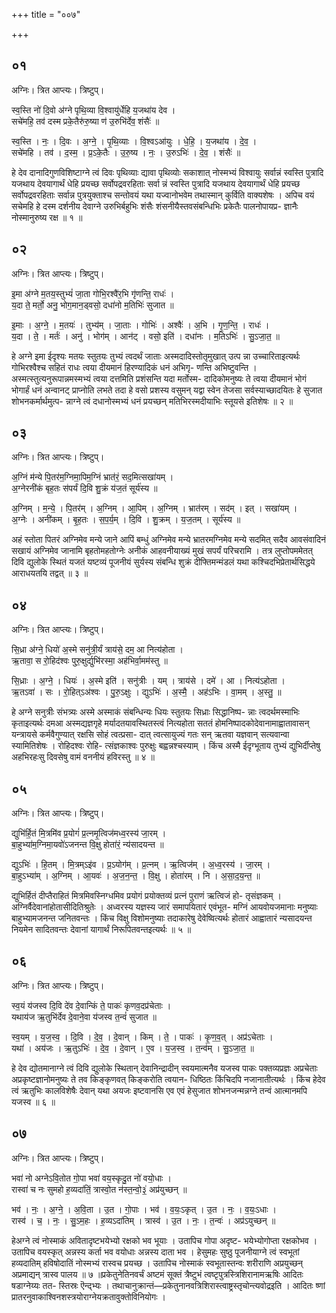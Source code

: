 +++
title = "००७"

+++


## ०१
अग्निः। त्रित आप्त्यः। त्रिष्टुप्।

स्व॒स्ति नो॑ दि॒वो अ॑ग्ने पृथि॒व्या वि॒श्वायु॑र्धेहि य॒जथा॑य देव ।  
सचे॑महि॒ तव॑ दस्म प्रके॒तैरु॑रु॒ष्या ण॑ उ॒रुभि॑र्देव॒ शंसैः॑ ॥

स्व॒स्ति । नः॒ । दि॒वः । अ॒ग्ने॒ । पृ॒थि॒व्याः । वि॒श्वऽआ॑युः । धे॒हि॒ । य॒जथा॑य । दे॒व॒ ।  
सचे॑महि । तव॑ । द॒स्म॒ । प्र॒ऽके॒तैः । उ॒रु॒ष्य । नः॒ । उ॒रुऽभिः॑ । दे॒व॒ । शंसैः॑ ॥

हे देव दानादिगुणविशिष्टाग्ने त्वं दिवः पृथिव्याः द्यावा पृथिव्योः सकाशात् नोस्मभ्यं विश्वायुः सर्वान्नं स्वस्ति पुत्रादि यजथाय देवयागार्थं धेहि प्रयच्छ सर्वोपद्रवरहिताः सर्वा न्नं स्वस्ति पुत्रादि यजथाय देवयागार्थं धेहि प्रयच्छ सर्वोपद्रवरहिताः सर्वान्न पुत्रयुक्ताश्च सन्तोवयं यथा यज्वानोभवेम तथास्मान् कुर्विति वाक्यशेषः । अपिच वयं सचेमहि हे दस्म दर्शनीय देवाग्ने उरुभिर्बहुभिः शंसैः शंसनीयैस्तवसंबन्धिभिः प्रकेतैः पालनोपायप्र- ज्ञानैः नोस्मानुरुष्य रक्ष ॥ १ ॥

## ०२
अग्निः। त्रित आप्त्यः। त्रिष्टुप्।

इ॒मा अ॑ग्ने म॒तय॒स्तुभ्यं॑ जा॒ता गोभि॒रश्वै॑र॒भि गृ॑णन्ति॒ राधः॑ ।  
य॒दा ते॒ मर्तो॒ अनु॒ भोग॒मान॒ड्वसो॒ दधा॑नो म॒तिभिः॑ सुजात ॥

इ॒माः । अ॒ग्ने॒ । म॒तयः॑ । तुभ्य॑म् । जा॒ताः । गोभिः॑ । अश्वैः॑ । अ॒भि । गृ॒ण॒न्ति॒ । राधः॑ ।  
य॒दा । ते॒ । मर्तः॑ । अनु॑ । भोग॑म् । आन॑ट् । वसो॒ इति॑ । दधा॑नः । म॒तिऽभिः॑ । सु॒ऽजा॒त॒ ॥

हे अग्ने इमा ईदृश्यः मतयः स्तुतयः तुभ्यं त्वदर्थं जाताः अस्मदादिस्तोतृमुखात् उत्प न्ना उच्चारिताइत्यर्थः गोभिरश्वैश्च सहितं राधः त्वया दीयमानं हिरण्यादिकं धनं अभिगृ- णन्ति अभिष्टुवन्ति । अस्मत्स्तुत्यनुरूपान्नमस्मभ्यं त्वया दत्तमिति प्रशंसन्ति यदा मर्तोस्म- दादिकोमनुष्यः ते त्वया दीयमानं भोगं भोगार्हं धनं अन्वानट् प्राप्नोति लभते तदा हे वसो प्रशस्य वसुमन् यद्वा स्वेन तेजसा सर्वस्याच्छादयितः हे सुजात शोभनकर्मार्थमुत्प- न्नाग्ने त्वं दधानोस्मभ्यं धनं प्रयच्छन् मतिभिरस्मदीयाभिः स्तूयसे इतिशेषः ॥ २ ॥

## ०३
अग्निः। त्रित आप्त्यः। त्रिष्टुप्।

अ॒ग्निं म॑न्ये पि॒तर॑म॒ग्निमा॒पिम॒ग्निं भ्रात॑रं॒ सद॒मित्सखा॑यम् ।  
अ॒ग्नेरनी॑कं बृह॒तः स॑पर्यं दि॒वि शु॒क्रं य॑ज॒तं सूर्य॑स्य ॥

अ॒ग्निम् । म॒न्ये॒ । पि॒तर॑म् । अ॒ग्निम् । आ॒पिम् । अ॒ग्निम् । भ्रात॑रम् । सद॑म् । इत् । सखा॑यम् ।  
अ॒ग्नेः । अनी॑कम् । बृ॒ह॒तः । स॒प॒र्य॒म् । दि॒वि । शु॒क्रम् । य॒ज॒तम् । सूर्य॑स्य ॥

अहं स्तोता पितरं अग्निमेव मन्ये जाने आपिं बम्धुं अग्निमेव मन्ये भ्रातरमग्निमेव मन्ये सदमित् सदैव आवसंवादिनं सखायं अग्निमेव जानामि बृहतोमहतोग्नेः अनीकं आहवनीयाख्यं मुखं सपर्यं परिचरामि । तत्र लुप्तोपममेतत् दिवि द्युलोके स्थितं यजतं यष्टव्यं पूजनीयं सुर्यस्य संबन्धि शुक्रं दीफ्तिमन्मंडलं यथा कश्चिदभिप्रेतार्थसिद्धये आराधयतयि तद्वत् ॥ ३ ॥

## ०४
अग्निः। त्रित आप्त्यः। त्रिष्टुप्।

सि॒ध्रा अ॑ग्ने॒ धियो॑ अ॒स्मे सनु॑त्री॒र्यं त्राय॑से॒ दम॒ आ नित्य॑होता ।  
ऋ॒तावा॒ स रो॒हिद॑श्वः पुरु॒क्षुर्द्युभि॑रस्मा॒ अह॑भिर्वा॒मम॑स्तु ॥

सि॒ध्राः । अ॒ग्ने॒ । धियः॑ । अ॒स्मे इति॑ । सनु॑त्रीः । यम् । त्राय॑से । दमे॑ । आ । नित्य॑ऽहोता ।  
ऋ॒तऽवा॑ । सः । रो॒हित्ऽअ॑श्वः । पु॒रु॒ऽक्षुः । द्युऽभिः॑ । अ॒स्मै॒ । अह॑ऽभिः । वा॒मम् । अ॒स्तु॒ ॥

हे अग्ने सनुत्रीः संभत्र्यः अस्मे अस्माकं संबन्धिन्यः धियः स्तुतयः सिध्राः सिद्धानिष्प- न्नाः त्वदर्थमस्माभिः कृताइत्यर्थः दमआ अस्मद्यज्ञगृहे मर्यादतयावस्थितस्त्वं नित्यहोता सततं होमनिष्पादकोदेवानामाह्वातावासन् यन्त्रायसे कर्मवैगुण्यात् रक्षसि सोहं त्वत्प्रसा- दात् त्वत्सायुज्यं गतः सन् ऋतवा यज्ञवान् सत्यवान्वा स्यामितिशेषः । रोहिदश्वः रोहि- त्संज्ञकाश्वः पुरुक्षुः बह्वन्नश्चस्याम् । किंच अस्मै ईदृग्भूताय तुभ्यं द्युभिर्दीप्तेषु अहभिरहःसु दिवसेषु वामं वननीयं हविरस्तु ॥ ४ ॥

## ०५
अग्निः। त्रित आप्त्यः। त्रिष्टुप्।

द्युभि॑र्हि॒तं मि॒त्रमि॑व प्र॒योगं॑ प्र॒त्नमृ॒त्विज॑मध्व॒रस्य॑ जा॒रम् ।  
बा॒हुभ्या॑म॒ग्निमा॒यवो॑ऽजनन्त वि॒क्षु होता॑रं॒ न्य॑सादयन्त ॥

द्युऽभिः॑ । हि॒तम् । मि॒त्रम्ऽइ॑व । प्र॒ऽयोग॑म् । प्र॒त्नम् । ऋ॒त्विज॑म् । अ॒ध्व॒रस्य॑ । जा॒रम् ।  
बा॒हुऽभ्या॑म् । अ॒ग्निम् । आ॒यवः॑ । अ॒ज॒न॒न्त॒ । वि॒क्षु । होता॑रम् । नि । अ॒सा॒द॒य॒न्त॒ ॥

द्युभिर्हितं दीप्तैराहितं मित्रमिवस्निग्धमिव प्रयोगं प्रयोक्तव्यं प्रत्नं पुराणं ऋत्विजं हो- तृसंज्ञकम् । अग्निर्वैदेवानांहोतासीदितिश्रुतेः । अध्वरस्य यज्ञस्य जारं समापयितारं एवंभूत- मग्निं आयवोयजमानाः मनुष्याः बाहुभ्यामजनन्त जनितवन्तः । किंच विक्षु विशोमनुष्याः तदाकारेषु देवेष्वित्यर्थः होतारं आह्वातारं न्यसादयन्त नियमेन सादितवन्तः देवानां यागार्थं निरूपितवन्तइत्यर्थः ॥ ५ ॥

## ०६
अग्निः। त्रित आप्त्यः। त्रिष्टुप्।

स्व॒यं य॑जस्व दि॒वि दे॑व दे॒वान्किं ते॒ पाकः॑ कृणव॒दप्र॑चेताः ।  
यथाय॑ज ऋ॒तुभि॑र्देव दे॒वाने॒वा य॑जस्व त॒न्वं॑ सुजात ॥

स्व॒यम् । य॒ज॒स्व॒ । दि॒वि । दे॒व॒ । दे॒वान् । किम् । ते॒ । पाकः॑ । कृ॒ण॒व॒त् । अप्र॑ऽचेताः ।  
यथा॑ । अय॑जः । ऋ॒तुऽभिः॑ । दे॒व॒ । दे॒वान् । ए॒व । य॒ज॒स्व॒ । त॒न्व॑म् । सु॒ऽजा॒त॒ ॥

हे देव द्योतमानाग्ने त्वं दिवि द्युलोके स्थितान् देवानिन्द्रादीन् स्वयमात्मनैव यजस्व पाकः पक्तव्यप्रज्ञः अप्रचेताः अप्रकृष्टज्ञानोमनुष्यः ते तव किङ्कृणवत् किङ्करोति त्वयान- धिष्ठितः किंचिदपि नजानातीत्यर्थः । किंच हेदेव त्वं ऋतुभिः कालविशेषैः देवान् यथा अयजः इष्टवानसि एव एवं हेसुजात शोभनजन्मन्नग्ने तन्वं आत्मानमपि यजस्व ॥ ६ ॥

## ०७
अग्निः। त्रित आप्त्यः। त्रिष्टुप्।

भवा॑ नो अग्नेऽवि॒तोत गो॒पा भवा॑ वय॒स्कृदु॒त नो॑ वयो॒धाः ।  
रास्वा॑ च नः सुमहो ह॒व्यदा॑तिं॒ त्रास्वो॒त न॑स्त॒न्वो॒३॒॑ अप्र॑युच्छन् ॥

भव॑ । नः॒ । अ॒ग्ने॒ । अ॒वि॒ता । उ॒त । गो॒पाः । भव॑ । व॒यः॒ऽकृत् । उ॒त । नः॒ । व॒यः॒ऽधाः ।  
रास्व॑ । च॒ । नः॒ । सु॒ऽम॒हः । ह॒व्यऽदा॑तिम् । त्रास्व॑ । उ॒त । नः॒ । त॒न्वः॑ । अप्र॑ऽयुच्छन् ॥

हेअग्ने त्वं नोस्माकं अवितादृष्टभयेभ्यो रक्षको भव भूयाः । उतापिच गोपा अदृष्ट- भयेभ्योगोप्ता रक्षकोभव । उतापिच वयस्कृत् अन्नस्य कर्ता भव वयोधाः अन्नस्य दाता भव । हेसुमहः सुष्ठु पूजनीयाग्ने त्वं स्वभूतां हव्यदातिम् हविषोदातिं नोस्मभ्यं रास्वच प्रयच्छ । उतापिच नोस्माकं स्वभूतास्तन्वः शरीराणि अप्रयुच्छन् अप्रमाद्यन् त्रास्व पालय ॥ ७ ॥प्रकेतुनेतिनवर्चं अष्टमं सूक्तं त्रैष्टुभं त्वष्टृपुत्रस्त्रिशिरानामऋषिः आदितः षडाग्नेय्यः तत- स्तिस्रः ऎन्द्भ्यः । तथाचानुक्रान्तं—प्रकेतुनानवत्रिशिरास्त्वाष्ट्रस्तृचोन्त्यवोद्रइति । आदितः ष्णां प्रातरनुवाकाश्विनशस्त्रयोराग्नेयक्रतावुक्तोविनियोगः ।